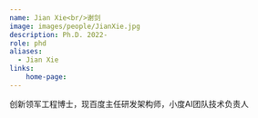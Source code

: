 ```yaml
---
name: Jian Xie<br/>谢剑
image: images/people/JianXie.jpg
description: Ph.D. 2022-
role: phd
aliases:
  - Jian Xie
links: 
    home-page: 
---
```


创新领军工程博士，现百度主任研发架构师，小度AI团队技术负责人
